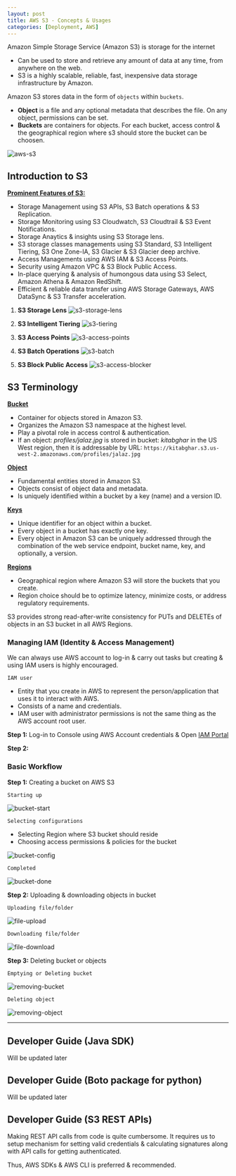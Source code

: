 ```yaml
---
layout: post
title: AWS S3 - Concepts & Usages
categories: [Deployment, AWS]
---
```


Amazon Simple Storage Service (Amazon S3) is storage for the internet
- Can be used to store and retrieve any amount of data at any time, from anywhere on the web.
- S3 is a highly scalable, reliable, fast, inexpensive data storage infrastructure by Amazon.

Amazon S3 stores data in the form of `objects` within `buckets`.
- **Object** is a file and any optional metadata that describes the file. On any object, permissions can be set.
- **Buckets** are containers for objects. For each bucket, access control & the geographical region where s3 should store the bucket can be choosen.

![aws-s3](../assets/images/AWS-S3-1.png)

## Introduction to S3

<ins>**Prominent Features of S3:**</ins>
- Storage Management using S3 APIs, S3 Batch operations & S3 Replication.
- Storage Monitoring using S3 Cloudwatch, S3 Cloudtrail & S3 Event Notifications.
- Storage Anaytics & insights using S3 Storage lens.
- S3 storage classes managements using S3 Standard, S3 Intelligent Tiering, S3 One Zone-IA, S3 Glacier & S3 Glacier deep archive.
- Access Managements using AWS IAM & S3 Access Points.
- Security using Amazon VPC & S3 Block Public Access.
- In-place querying & analysis of humongous data using S3 Select, Amazon Athena & Amazon RedShift.
- Efficient & reliable data transfer using AWS Storage Gateways, AWS DataSync & S3 Transfer acceleration.


1. **S3 Storage Lens**
![s3-storage-lens](../assets/images/AWS-S3-2.png)

2. **S3 Intelligent Tiering**
![s3-tiering](../assets/images/AWS-S3-3.png)

3. **S3 Access Points**
![s3-access-points](../assets/images/AWS-S3-4.png)

4. **S3 Batch Operations**
![s3-batch](../assets/images/AWS-S3-5.png)

5. **S3 Block Public Access**
![s3-access-blocker](../assets/images/AWS-S3-6.png)


## S3 Terminology

<ins>**Bucket**</ins>
- Container for objects stored in Amazon S3.
- Organizes the Amazon S3 namespace at the highest level.
- Play a pivotal role in access control & authentication.
- If an object: _profiles/jalaz.jpg_ is stored in bucket: _kitabghar_ in the US West region, then it is addressable by URL: `https://kitabghar.s3.us-west-2.amazonaws.com/profiles/jalaz.jpg`

<ins>**Object**</ins>
- Fundamental entities stored in Amazon S3.
- Objects consist of object data and metadata.
- Is uniquely identified within a bucket by a key (name) and a version ID.

<ins>**Keys**</ins>
- Unique identifier for an object within a bucket.
- Every object in a bucket has exactly one key.
- Every object in Amazon S3 can be uniquely addressed through the combination of the web service endpoint, bucket name, key, and optionally, a version.

<ins>**Regions**</ins>
- Geographical region where Amazon S3 will store the buckets that you create.
- Region choice should be to optimize latency, minimize costs, or address regulatory requirements.


S3 provides strong read-after-write consistency for PUTs and DELETEs of objects in an S3 bucket in all AWS Regions.

### Managing IAM (Identity & Access Management)

We can always use AWS account to log-in & carry out tasks but creating & using IAM users is highly encouraged.

`IAM user`
- Entity that you create in AWS to represent the person/application that uses it to interact with AWS.
- Consists of a name and credentials.
- IAM user with administrator permissions is not the same thing as the AWS account root user.

**Step 1:** Log-in to Console using AWS Account credentials & Open [IAM Portal](https://console.aws.amazon.com/iam/home?region=ap-northeast-1)

**Step 2:** <Will update later>

### Basic Workflow

**Step 1:** Creating a bucket on AWS S3

`Starting up`

![bucket-start](../assets/images/AWS-S3-7.png)

`Selecting configurations`
- Selecting Region where S3 bucket should reside
- Choosing access permissions & policies for the bucket

![bucket-config](../assets/images/AWS-S3-8.png)

`Completed`

![bucket-done](../assets/images/AWS-S3-9.png)

**Step 2:** Uploading & downloading objects in bucket

`Uploading file/folder`

![file-upload](../assets/images/AWS-S3-10.png)

`Downloading file/folder`

![file-download](../assets/images/AWS-S3-11.png)

**Step 3:** Deleting bucket or objects

`Emptying or Deleting bucket`

![removing-bucket](../assets/images/AWS-S3-12.png)

`Deleting object`

![removing-object](../assets/images/AWS-S3-13.png)

---

## Developer Guide (Java SDK)

Will be updated later

## Developer Guide (Boto package for python)

Will be updated later

## Developer Guide (S3 REST APIs)

Making REST API calls from code is quite cumbersome. It requires us to setup mechanism for setting valid credentials & calculating signatures along with API calls for getting authenticated.

Thus, AWS SDKs & AWS CLI is preferred & recommended.
